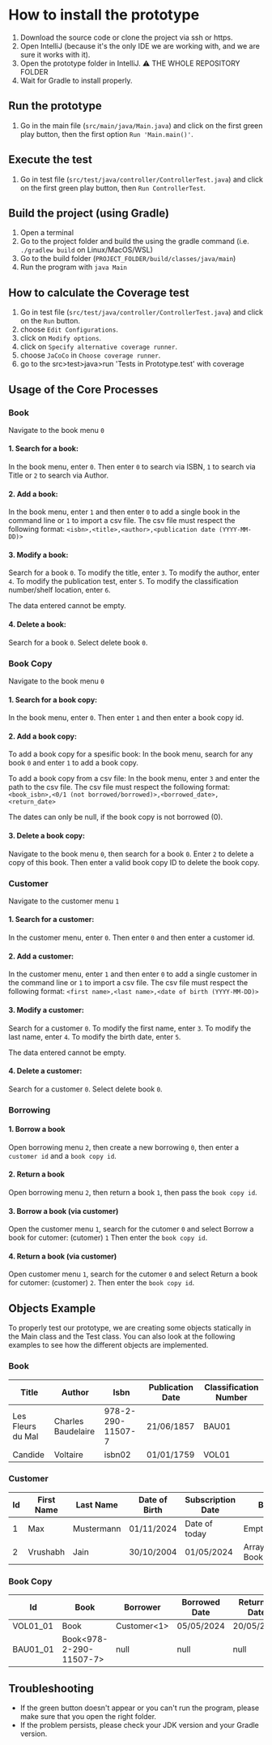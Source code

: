 # How to install the prototype

1. Download the source code or clone the project via ssh or https.
2. Open IntelliJ (because it's the only IDE we are working with, and we are sure it works with it).
3. Open the prototype folder in IntelliJ. ⚠️ THE WHOLE REPOSITORY FOLDER
4. Wait for Gradle to install properly.

## Run the prototype
1. Go in the main file (```src/main/java/Main.java```) and click on the first green play button, then the first option ```Run 'Main.main()'```.

## Execute the test
1. Go in test file (```src/test/java/controller/ControllerTest.java```) and click on the first green play button, then ```Run ControllerTest```.

## Build the project (using Gradle)
1. Open a terminal
2. Go to the project folder and build the using the gradle command (i.e. ```./gradlew build``` on Linux/MacOS/WSL)
3. Go to the build folder (```PROJECT_FOLDER/build/classes/java/main```)
4. Run the program with ```java Main```

## How to calculate the Coverage test
1. Go in test file (```src/test/java/controller/ControllerTest.java```) and click on the ```Run``` button.
2. choose ```Edit Configurations```.
3. click on ```Modify options```.
4. click on ```Specify alternative coverage runner```.
5. choose ```JaCoCo``` in ```Choose coverage runner```.
6. go to the src>test>java>run 'Tests in Prototype.test' with coverage

## Usage of the Core Processes

### Book
Navigate to the book menu `0`

#### 1. Search for a book:
In the book menu, enter `0`. Then enter `0` to search via ISBN, `1` to search via Title or `2` to search via Author.

#### 2. Add a book:
In the book menu, enter `1` and then enter `0` to add a single book in the command line or `1` to import a csv file.
The csv file must respect the following format: `<isbn>,<title>,<author>,<publication date (YYYY-MM-DD)>`

#### 3. Modify a book:
Search for a book `0`.
To modify the title, enter `3`.
To modify the author, enter `4`.
To modify the publication test, enter `5`.
To modify the classification number/shelf location, enter `6`.

The data entered cannot be empty.

#### 4. Delete a book:
Search for a book `0`. Select delete book `0`.

### Book Copy
Navigate to the book menu `0`

#### 1. Search for a book copy:
In the book menu, enter `0`. Then enter `1` and then enter a book copy id.

#### 2. Add a book copy:
To add a book copy for a spesific book:
In the book menu, search for any book `0` and enter `1` to add a book copy.

To add a book copy from a csv file:
In the book menu, enter `3` and enter the path to the csv file.
The csv file must respect the following format: `<book_isbn>,<0/1 (not borrowed/borrowed)>,<borrowed_date>,<return_date>`

The dates can only be null, if the book copy is not borrowed (0).

#### 3. Delete a book copy:
Navigate to the book menu `0`, then search for a book `0`.
Enter `2` to delete a copy of this book. Then enter a valid book copy ID to delete the book copy.

### Customer
Navigate to the customer menu `1`

#### 1. Search for a customer:
In the customer menu, enter `0`. Then enter `0` and then enter a customer id.

#### 2. Add a customer:
In the customer menu, enter `1` and then enter `0` to add a single customer in the command line or `1` to import a csv file.
The csv file must respect the following format: `<first name>,<last name>,<date of birth (YYYY-MM-DD)>`

#### 3. Modify a customer:
Search for a customer `0`.
To modify the first name, enter `3`.
To modify the last name, enter `4`.
To modify the birth date, enter `5`.

The data entered cannot be empty.

#### 4. Delete a customer:
Search for a customer `0`. Select delete book `0`. 

### Borrowing

#### 1. Borrow a book
Open borrowing menu `2`, then create a new borrowing `0`, then enter a `customer id` and a `book copy id`.

#### 2. Return a book
Open borrowing menu `2`, then return a book `1`, then pass the `book copy id`.

#### 3. Borrow a book (via customer)
Open the customer menu `1`, search for the cutomer `0` and select Borrow a book for cutomer: (cutomer) `1` Then enter the `book copy id`.

#### 4. Return a book (via customer)
Open customer menu `1`, search for the cutomer `0` and select Return a book for cutomer: (customer) `2`. Then enter the `book copy id`.

## Objects Example

To properly test our prototype, we are creating some objects statically in the Main class and the Test class.
You can also look at the following examples to see how the different objects are implemented.

### Book
| Title             | Author             | Isbn              | Publication Date | Classification Number |
|-------------------|--------------------|-------------------|------------------|-----------------------|
| Les Fleurs du Mal | Charles Baudelaire | 978-2-290-11507-7 | 21/06/1857       | BAU01                 |
| Candide           | Voltaire           | isbn02            | 01/01/1759       | VOL01                 |


### Customer
| Id | First Name | Last Name  | Date of Birth | Subscription Date | Borrowing List                  |
|----|------------|------------|---------------|-------------------|---------------------------------|
| 1  | Max        | Mustermann | 01/11/2024    | Date of today     | Empty ArrayList                 |
| 2  | Vrushabh   | Jain       | 30/10/2004    | 01/05/2024        | ArrayList<BookCopy1, BookCopy2> |


### Book Copy
| Id       | Book                    | Borrower    | Borrowed Date | Returned Date | Fee  |
|----------|-------------------------|-------------|---------------|---------------|------|
| VOL01_01 | Book                    | Customer<1> | 05/05/2024    | 20/05/2024    | 0.00 |
| BAU01_01 | Book<978-2-290-11507-7> | null        | null          | null          | 0.00 |

## Troubleshooting

- If the green button doesn't appear or you can't run the program, please make sure that you open the right folder.
- If the problem persists, please check your JDK version and your Gradle version.



